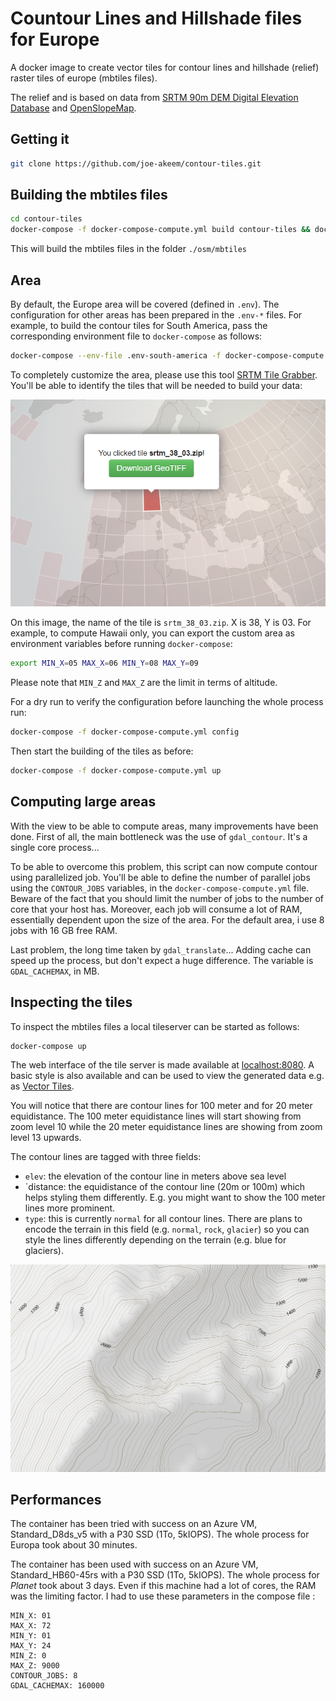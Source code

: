 # Countour Lines and Hillshade files for Europe

A docker image to create vector tiles for contour lines and hillshade (relief) raster tiles of europe (mbtiles files).

The relief and is based on data from [SRTM 90m DEM Digital Elevation Database](http://srtm.csi.cgiar.org) and
[OpenSlopeMap](https://www.openslopemap.org/).

## Getting it

```bash
git clone https://github.com/joe-akeem/contour-tiles.git
```

## Building the mbtiles files

```bash
cd contour-tiles
docker-compose -f docker-compose-compute.yml build contour-tiles && docker-compose -f docker-compose-compute.yml up
```

This will build the mbtiles files in the folder `./osm/mbtiles`

## Area

By default, the Europe area will be covered (defined in `.env`). The configuration for other areas has been prepared in
the `.env-*` files. For example, to build the contour tiles for South America, pass the corresponding environment file to
`docker-compose` as follows:

```bash
docker-compose --env-file .env-south-america -f docker-compose-compute.yml up
```

To completely customize the area, please use this tool [SRTM Tile Grabber](https://dwtkns.com/srtm/). You'll be able to
identify the tiles that will be needed to build your data:

![SRTM Tile example](./img/srtmtile.png)

On this image, the name of the tile is `srtm_38_03.zip`. X is 38, Y is 03. For example, to compute
Hawaii only, you can export the custom area as environment variables before running `docker-compose`:

```bash
export MIN_X=05 MAX_X=06 MIN_Y=08 MAX_Y=09
```

Please note that `MIN_Z` and `MAX_Z` are the limit in terms of altitude.

For a dry run to verify the configuration before launching the whole process run:

```bash
docker-compose -f docker-compose-compute.yml config
```

Then start the building of the tiles as before:

```bash
docker-compose -f docker-compose-compute.yml up
```

## Computing large areas

With the view to be able to compute areas, many improvements have been done. First of all, the main bottleneck was the use of `gdal_contour`. It's a single core process...

To be able to overcome this problem, this script can now compute contour using parallelized job. You'll be able to define the number of parallel jobs using
the `CONTOUR_JOBS` variables, in the `docker-compose-compute.yml` file. Beware of the fact that you should limit the number of jobs to the number of core
that your host has. Moreover, each job will consume a lot of RAM, essentially dependent upon the size of the area. For the default area, i use 8 jobs with 16
GB free RAM.

Last problem, the long time taken by `gdal_translate`... Adding cache can speed up the process, but don't expect a huge difference. The variable is
`GDAL_CACHEMAX`, in MB.

## Inspecting the tiles

To inspect the mbtiles files a local tileserver can be started as follows:

```bash
docker-compose up
```
The web interface of the tile server is made available at [localhost:8080](http://localhost:8080).
A basic style is also available and can be used to view the generated data e.g. as [Vector Tiles](http://localhost:8080/styles/basic/?vector#13.57/46.49646/8.61135).

You will notice that there are contour lines for 100 meter and for 20 meter equidistance. The 100 meter equidistance lines
will start showing from zoom level 10 while the 20 meter equidistance lines are showing from zoom level 13 upwards.
 
The contour lines are tagged with three fields:
* `elev`: the elevation of the contour line in meters above sea level
* `distance: the equidistance of the contour line (20m or 100m) which helps styling them differently. E.g. you might want
  to show the 100 meter lines more prominent.
* `type`: this is currently `normal` for all contour lines. There are plans to encode the terrain in this field
  (e.g. `normal`, `rock`, `glacier`) so you can style the lines differently depending on the terrain (e.g. blue for glaciers).

![Relief with contour lines](./img/relief.png)

## Performances

The container has been tried with success on an Azure VM, Standard_D8ds_v5 with
a P30 SSD (1To, 5kIOPS). The whole process for Europa took about 30 minutes.

The container has been used with success on an Azure VM, Standard_HB60-45rs with
a P30 SSD (1To, 5kIOPS). The whole process for *Planet* took about 3 days. Even if
this machine had a lot of cores, the RAM was the limiting factor. I had to use
these parameters in the compose file :

```
MIN_X: 01 
MAX_X: 72
MIN_Y: 01
MAX_Y: 24
MIN_Z: 0
MAX_Z: 9000
CONTOUR_JOBS: 8
GDAL_CACHEMAX: 160000
```